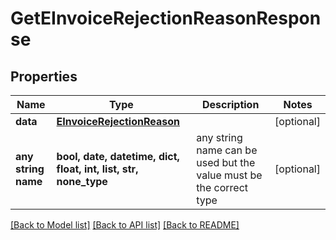 # GetEInvoiceRejectionReasonResponse


## Properties
Name | Type | Description | Notes
------------ | ------------- | ------------- | -------------
**data** | [**EInvoiceRejectionReason**](EInvoiceRejectionReason.md) |  | [optional] 
**any string name** | **bool, date, datetime, dict, float, int, list, str, none_type** | any string name can be used but the value must be the correct type | [optional]

[[Back to Model list]](../README.md#documentation-for-models) [[Back to API list]](../README.md#documentation-for-api-endpoints) [[Back to README]](../README.md)


